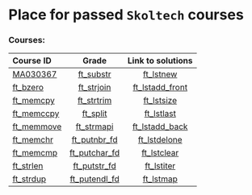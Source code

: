 # Place for passed **``Skoltech``** courses

### Courses:
Course ID | Grade | Link to solutions |
:----------- | :-----------: | :-----------: |
[MA030367](#http://files.skoltech.ru/data/edu/syllabuses/2021/MA030367.pdf?v=isslh1)		|[ft_substr](#ft_substr)    | [ft_lstnew](ft_libft/ft_lstnew.c)            | 
[ft_bzero](#ft_bzero)		|[ft_strjoin](#ft_strjoin)  | [ft_lstadd_front](ft_libft/ft_lstadd_front.c)| 
[ft_memcpy](#ft_memcpy)		|[ft_strtrim](#ft_strjoin)  | [ft_lstsize](ft_libft/ft_lstsize.c)          |   
[ft_memccpy](#ft_memccpy)	|[ft_split](#ft_split)      | [ft_lstlast](ft_libft/ft_lstlast.c)          |
[ft_memmove](#ft_memmove)	| [ft_strmapi](#ft_strmapi)      | [ft_lstadd_back](ft_libft/ft_lstadd_back.c)  |
[ft_memchr](#ft_memchr)		| [ft_putnbr_fd](ft_libft/ft_putnbr_fd.c) | [ft_lstdelone](ft_libft/ft_lstdelone.c)     | 
[ft_memcmp](#ft_memcmp)		|[ft_putchar_fd](ft_libft/ft_putchar_fd.c)| [ft_lstclear](ft_libft/ft_lstclear.c)    | 
[ft_strlen](#ft_strlen)		|[ft_putstr_fd](ft_libft/ft_putstr_fd.c)	| [ft_lstiter](ft_libft/ft_lstiter.c)      | 
[ft_strdup](#ft_strdup)		|[ft_putendl_fd](ft_libft/ft_putendl_fd.c)| [ft_lstmap](ft_libft/ft_lstmap.c)        | 
